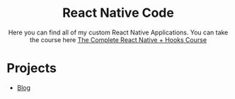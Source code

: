 <div align="center">
<h1>React Native Code</h1>
Here you can find all of my custom React Native Applications. You can take the course here <a href="https://www.udemy.com/the-complete-react-native-and-redux-course/">The Complete React Native + Hooks Course</a>
</div>

# Projects

- [Blog](https://github.com/rojasleon/react-native-code/tree/master/blog)

